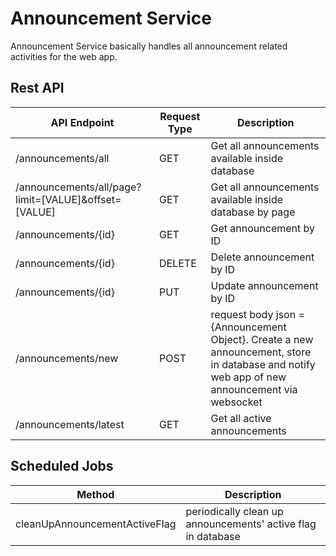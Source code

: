 # Announcement Service

Announcement Service basically handles all announcement related activities for the web app.

## Rest API

| API Endpoint | Request Type | Description |
| --- | --- | --- |
| /announcements/all | GET | Get all announcements available inside database |
| /announcements/all/page?limit=[VALUE]&offset=[VALUE] | GET | Get all announcements available inside database by page |
| /announcements/{id} | GET | Get announcement by ID |
| /announcements/{id} | DELETE | Delete announcement by ID |
| /announcements/{id} | PUT | Update announcement by ID |
| /announcements/new | POST | request body json = {Announcement Object}. Create a new announcement, store in database and notify web app of new announcement via websocket |
| /announcements/latest | GET | Get all active announcements |

## Scheduled Jobs

| Method | Description |
| --- | --- |
| cleanUpAnnouncementActiveFlag | periodically clean up announcements' active flag in database |
